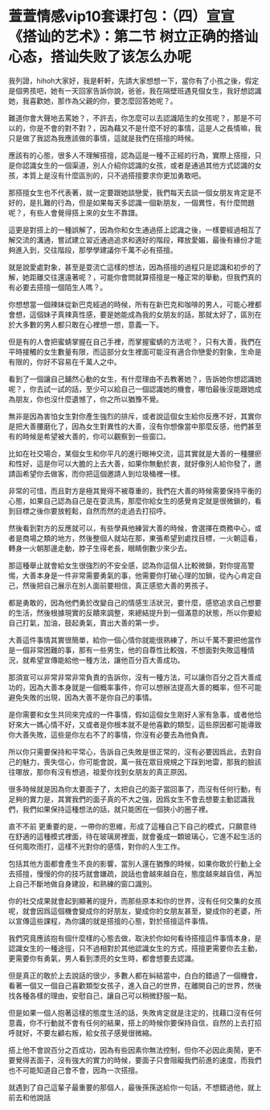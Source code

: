 # 萱萱情感vip10套课打包：（四）宣宣《搭讪的艺术》：第二节   树立正确的搭讪心态，搭讪失败了该怎么办呢

我列證，hihoh大家好，我是軒軒，先請大家想想一下，當你有了小孩之後，假定是個男孩吧，她有一天回家告訴你說，爸爸，我在隔壁班遇見個女生，我好想認識她，我喜歡她，那作為父親的你，要怎麼回答她呢？。

難道你會大聲地去罵她？，不許去，你怎麼可以去認識陌生的女孩呢？，那是不可以的，你是不會的對不對？，因為藉又不是什麼不好的事情，這是人之長情嘛，我只是做了我認為我應該做的事情，這就是我們在搭擅的時候。

應該有的心態，很多人不理解搭擅，認為這是一種不正經的行為，實際上搭擅，只是你認識女生的一個渠道，別人介紹你認識的女孩，或者是通過其他方式認識的女孩，本質上是沒有什麼區別的，只不過搭擅要求你更加勇敢吧。

那搭擅女生也不代表著，就一定要跟她談戀愛，我們每天去談一個女朋友肯定是不好的，是扎難的行為，但是如果每天多認識一個新朋友，一個異性，有什麼問題呢？，有些人會覺得搭上來的女生不靠譜。

這更是對搭上的一種誤解了，因為你和女生通過搭上認識之後，一樣要經過相互了解交流的溝通，嘗試建立習近通過追求和適好的階段，釋放愛媚，最後有緣份才能夠進入到，交往階段，那學學建議你千萬不必有搭擅。

就是說愛處對象，甚至是耍流亡這樣的想法，因為搭擅的過程只是認識和初步的了解，她距離交往還遠著呢？，可能你會問就算搭擅是一種正常的舉動，但我們真的有必要去搭擅一個陌生人嗎？。

你想想當一個辣妹從新巴克經過的時候，所有在新巴克和咖啡的男人，可能心裡都會想，這個妹子真辣真性感，要是她能成為我的女朋友的話，那就太好了，區別在於大多數的男人都只敢在心裡想一想，意義一下。

但是有的人會把蜜蜻掌握在自己手裡，而掌握蜜蜻的方法呢？，只有大善，我們在平時接觸的女生數量有限，而這部分女生裡面可能沒有適合你戀愛的對象，生命是有限的，你好不容易在千萬人之中。

看到了一個讓自己鋪然心動的女生，有什麼理由不去教著她？，告訴她你想認識她呢？，你去試一試的話，至少可以給自己一個認識她的機會，哪怕最後沒能跟她成為朋友，你也沒什麼遺憾了，你之所以猶豫不覺。

無非是因為害怕女生對你產生強烈的排斥，或者說這個女生給你反應不好，其實你是把大善腰磨化了，因為女生對異性的大善，沒有你想像當中那麼反感，他們甚至有的時候是希望被大善的，你可以觀察到一些窗口。

比如在社交場合，某個女生和你平凡的進行眼神交流，這其實就是大善的一種腰瘀和性好，這是你可以大膽的上去大善，如果你無動於衷，就好像別人給你發了，邀請函希望你去做客，而你把這個邀請人到垃圾桶裡一樣。

非常的可惜，而且對方是極其覺得不被尊重的，我們在大善的時候需要保持平衡的心態，如果自己認為自己是在耍流馬，那麼你給女生的感覺肯定就是很微鎖的，看到目標之後你要放輕鬆，自然而然的走過去打招呼。

然後看到對方的反應就可以，有些學員他練習大善的時候，會選擇在商務中心，或者是商場之類的地方，然後整個人就站在那，東張希望到處找目標，一火朝這看，轉身一火朝那邊走動，脖子生得老長，眼睛倒數少來少去。

那這種舉止就會給女生很強烈的不安全感，認為你這個人比較微鎖，對你提高警惕，大善本身是一件非常需要勇氣的事，他需要你打破心理的加鎖，從內心肯定自己，然後把自己展示在別人面前要相信，真正感慾大善的男孩子。

都是勇敢的，因為他們勇於改變自己的情感生活狀況，要什麼，感慾追求自己想要的生活，然後根據現實的反饋來調整，來總結提升到一個滿意的狀態，所以你要給自己打氣，加油，鼓起勇氣，賣出大善的第一步。

大善這件事情其實很簡單，給你一個心情你就能很熟練了，所以千萬不要把他當作是一個非常困難的事，那有一些男生，他的自尊性比較強，不想面對失敗這種情況，就希望宣傳能給他一種方法，讓他百分百大善成功。

那須宣可以非常非常非常負責的告訴你，沒有一種方法，可以讓你百分之百大善成功的，因為大善本身就是一個概率事件，你可以想辦法提高大善的概率，但不可能避免失敗的出現，因為大善不是你自己的事情。

是你需要和女生共同來完成的一件事情，假如這個女生剛好人家有急事，或者他恰好來大一媽心情不好，又或者是你根本就不是他喜歡的類型，這些原因都可能導致你大善失敗，這些是你左右不了的事情，你沒有必要去為他負責。

所以你只需要保持和平常心，告訴自己失敗是很正常的，沒有必要因爲此，去對自己的魅力，喪失信心，你可能會說，萬一我在眾目規規之下踩到地雷，那我的臉該往哪放，那你有沒有想過，祖愛你找到女朋友的真正原因。

很多時候就是因為你太要面子了，太把自己的面子當回事了，而沒有任何行動，有足夠的實力是，其實我們的面子真的不大之強，因爲女生不會去想要主動認識我們，我們如果保持這種想法的話，就只能困在一個狹小的圈子裡。

直不不前 更重要的是，一帶你的思維，形成了這種自己下自己的模式，只願意待在舒適的這種模式裡面，待在玻璃房裡面，就會養成一顆玻璃心，它進不起生活的任何風吹雨打，這樣不光對你的感情，對你的人生工作。

包括其他方面都會產生不良的影響，當別人還在猶豫的時候，如果你敢於行動上全去搭擅，慢慢的你的技巧就會嫌疏，說話也會越來越自在，態度越來越自信，再加上自己不斷地做自身建設，和熟練的窗口識別。

你的社交成果就會起到顯著的提升，而那些原本和你的世界，沒有任何交集的女孩呢，就會因爲這個機會變成你的好朋友，變成你的女朋友甚至，變成你的老婆，所以宣傳這些課程，為你講的就是搭擅的心態，對於搭擅這件事情。

我們究竟應該抱有個什麼樣的心態去做，取決於你如何看待搭擅這件事情本身，是認識女生的一種途徑，只不過相對於其他認識女生的方式，搭擅更需要你去主動，更需要你有勇氣，男人看到漂亮的女生時，都會想要去認識。

但是真正的敢於上去說話的很少，多數人都在糾結當中，白白的錯過了一個機會，看著一個又一個自己喜歡類型女孩子，進入自己的世界，在離開自己的世界，然後找各種各樣的理由，安慰自己，讓自己可以稍微舒服一點。

但是如果一個人抱著這樣的態度生活的話，失敗肯定就是注定的，找藉口沒有任何意義，你不行動就不會有任何的結果，搭上的時候你要保持自信，自然的上去打招呼就好，不要左顧右叛，給女孩子感覺很微縮。

搭上他不會說百分之百成功，因為有些因素你無法控制，但你不必因此奧鬧，更不要覺得丟面子，沒有強大的實力的時候，要面子只會阻礙我們前進的速度，而我們也不可能知道自己會不會，因為一次搭擅。

就遇到了自己這輩子最重要的那個人，最後孫孫送給你一句話，不想錯過他，就上前去和他說話